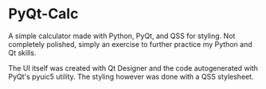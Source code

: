 # PyQt-Calc
A simple calculator made with Python, PyQt, and QSS for styling. Not completely polished, simply an exercise to further practice my Python and Qt skills.

The UI itself was created with Qt Designer and the code autogenerated with PyQt's pyuic5 utility. The styling however was done with a QSS stylesheet.
